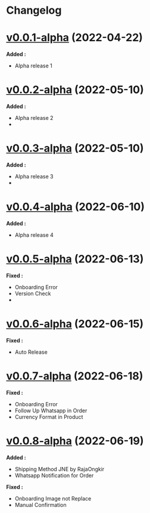 # Changelog

# [v0.0.1-alpha]() (2022-04-22)

**Added :**

- Alpha release 1

# [v0.0.2-alpha]() (2022-05-10)

**Added :**

- Alpha release 2
-

# [v0.0.3-alpha]() (2022-05-10)

**Added :**

- Alpha release 3
-

# [v0.0.4-alpha]() (2022-06-10)

**Added :**

- Alpha release 4

# [v0.0.5-alpha]() (2022-06-13)

**Fixed :**

- Onboarding Error
- Version Check
- 
# [v0.0.6-alpha]() (2022-06-15)

**Fixed :**

- Auto Release

# [v0.0.7-alpha]() (2022-06-18)

**Fixed :**

- Onboarding Error
- Follow Up Whatsapp in Order
- Currency Format in Product

# [v0.0.8-alpha]() (2022-06-19)

**Added :**

- Shipping Method JNE by RajaOngkir
- Whatsapp Notification for Order

**Fixed :**
- Onboarding Image not Replace
- Manual Confirmation